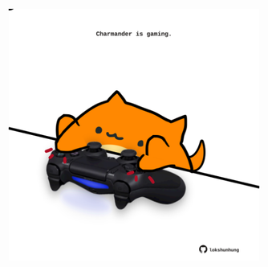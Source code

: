 <!-- built at 26/03/2024, 04:00:44 UTC -->
<p align="center">
  <img width="500" height="500" src="./ReadmeImage.svg">
</p>
